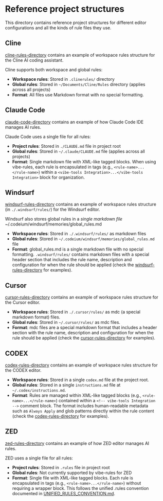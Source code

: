 # Reference project structures

This directory contains reference project structures for different editor configurations and all the kinds of rule files they use.

## Cline

[cline-rules-directory](./cline-rules-directory/) contains an example of workspace rules structure for the Cline AI coding assistant.

Cline supports both workspace and global rules:
- **Workspace rules**: Stored in `.clinerules/` directory
- **Global rules**: Stored in `~/Documents/Cline/Rules` directory (applies across all projects)
- **Format**: All files use Markdown format with no special formatting.

## Claude Code

[claude-code-directory](./claude-code-directory/) contains an example of how Claude Code IDE manages AI rules.

Claude Code uses a single file for all rules:
- **Project rules**: Stored in `./CLAUDE.md` file in project root
- **Global rules**: Stored in `~/.claude/CLAUDE.md` file (applies across all projects)
- **Format**: Single markdown file with XML-like tagged blocks. When using vibe-rules, each rule is encapsulated in tags (e.g., `<rule-name>...</rule-name>`) within a `<vibe-tools Integration>...</vibe-tools Integration>` block for organization.

## Windsurf 

[windsurf-rules-directory](./windsurf-rules-directory/) contains an example of workspace rules structure (in `./.windsurf/rules/`) for the Windsurf editor.

Windsurf also stores global rules in a *single markdown file* ~/.codeium/windsurf/memories/global_rules.md

- **Workspace rules**: Stored in `./.windsurf/rules/` as markdown files
- **Global rules**: Stored in `~/.codeium/windsurf/memories/global_rules.md` file
- **Format**: global_rules.md is a single markdown file with no special formatting. `.windsurf/rules/` contains markdown files with a special header section that includes the rule name, description and configuration for when the rule should be applied (check the [windsurf-rules-directory](./windsurf-rules-directory/) for examples).

## Cursor

[cursor-rules-directory](./cursor-rules-directory/) contains an example of workspace rules structure for the Cursor editor.

- **Workspace rules**: Stored in `./.cursor/rules/` as mdc (a special markdown format) files.
- **Global rules**: Stored in `~/.cursor/rules/` as mdc files.
- **Format**: mdc files are a special markdown format that includes a header section with the rule name, description and configuration for when the rule should be applied (check the [cursor-rules-directory](./cursor-rules-directory/) for examples).

## CODEX

[codex-rules-directory](./codex-rules-directory/) contains an example of workspace rules structure for the CODEX editor.

- **Workspace rules**: Stored in a single `codex.md` file at the project root.
- **Global rules**: Stored in a single `instructions.md` file at `~/.codex/instructions.md`.
- **Format**: Rules are managed within XML-like tagged blocks (e.g., `<rule-name>...</rule-name>`) contained within a `<!-- vibe-tools Integration -->` comment block. The format includes human-readable metadata such as `Always Apply` and glob patterns directly within the rule content (check the [codex-rules-directory](./codex-rules-directory/) for examples).

## ZED

[zed-rules-directory](./zed-rules-directory/) contains an example of how ZED editor manages AI rules.

ZED uses a single file for all rules:
- **Project rules**: Stored in `.rules` file in project root
- **Global rules**: Not currently supported by vibe-rules for ZED
- **Format**: Single file with XML-like tagged blocks. Each rule is encapsulated in tags (e.g., `<rule-name>...</rule-name>`) without requiring a wrapper block. This follows the unified .rules convention documented in [UNIFIED_RULES_CONVENTION.md](../UNIFIED_RULES_CONVENTION.md).




